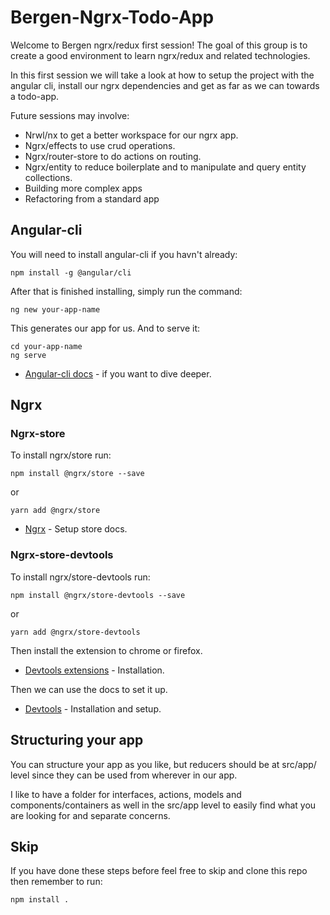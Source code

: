 # Bergen-Ngrx-Todo-App

Welcome to Bergen ngrx/redux first session! The goal of this group is to create a good environment to learn ngrx/redux and related technologies.

In this first session we will take a look at how to setup the project with the angular cli, install our ngrx dependencies and get as far as we can towards a todo-app.

Future sessions may involve:
* Nrwl/nx to get a better workspace for our ngrx app. 
* Ngrx/effects to use crud operations. 
* Ngrx/router-store to do actions on routing. 
* Ngrx/entity to reduce boilerplate and to manipulate and query entity collections.
* Building more complex apps
* Refactoring from a standard app

## Angular-cli

You will need to install angular-cli if you havn't already:

```
npm install -g @angular/cli
```

After that is finished installing, simply run the command:

```
ng new your-app-name
```

This generates our app for us.
And to serve it:

```
cd your-app-name
ng serve
```

* [Angular-cli docs](https://github.com/angular/angular-cli/wiki) - if you want to dive deeper.

## Ngrx

### Ngrx-store

To install ngrx/store run:

```
npm install @ngrx/store --save
```
or
```
yarn add @ngrx/store
```

* [Ngrx](https://github.com/ngrx/platform/blob/master/docs/store/README.md) - Setup store docs.

### Ngrx-store-devtools

To install ngrx/store-devtools run:
```
npm install @ngrx/store-devtools --save
``` 
or
```
yarn add @ngrx/store-devtools
```

Then install the extension to chrome or firefox.

* [Devtools extensions](http://extension.remotedev.io/) - Installation.

Then we can use the docs to set it up.

* [Devtools](https://github.com/ngrx/platform/blob/master/docs/store-devtools/README.md) - Installation and setup.

## Structuring your app

You can structure your app as you like, but reducers should be at src/app/ level since they can be used from wherever in our app.

I like to have a folder for interfaces, actions, models and components/containers as well in the src/app level to easily find what you are looking for and separate concerns.

## Skip

If you have done these steps before feel free to skip and clone this repo then remember to run:

```
npm install .
```

